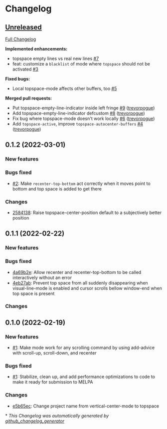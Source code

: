 # Changelog

## [Unreleased](https://github.com/trevorpogue/topspace/tree/HEAD)

[Full Changelog](https://github.com/trevorpogue/topspace/compare/v0.1.2...HEAD)

**Implemented enhancements:**

- topspace empty lines vs real new lines [\#7](https://github.com/trevorpogue/topspace/issues/7)
- feat: customize a `blacklist` of mode where `topspace` should not be activated [\#3](https://github.com/trevorpogue/topspace/issues/3)

**Fixed bugs:**

- Local topspace-mode affects other buffers, too [\#5](https://github.com/trevorpogue/topspace/issues/5)

**Merged pull requests:**

- Put topspace-empty-line-indicator inside left fringe [\#9](https://github.com/trevorpogue/topspace/pull/9) ([trevorpogue](https://github.com/trevorpogue))
- Add topspace-empty-line-indicator defcustom [\#8](https://github.com/trevorpogue/topspace/pull/8) ([trevorpogue](https://github.com/trevorpogue))
- Fix bug where topspace-mode doesn't work locally [\#6](https://github.com/trevorpogue/topspace/pull/6) ([trevorpogue](https://github.com/trevorpogue))
- Add `topspace-active`, improve `topspace-autocenter-buffers` [\#4](https://github.com/trevorpogue/topspace/pull/4) ([trevorpogue](https://github.com/trevorpogue))

## 0.1.2 (2022-03-01)

### New features

### Bugs fixed
* [#2](https://github.com/trevorpogue/topspace/pull/2): Make `recenter-top-bottom` act correctly when it moves point to bottom and top space is added to get there

### Changes

* [2584138](https://github.com/trevorpogue/topspace/commit/25841387a5d0300ea49356b9781c357b84df20bd): Raise topspace-center-position default to a subjectively better position

## 0.1.1 (2022-02-22)

### New features

### Bugs fixed
* [4a69b2e](https://github.com/trevorpogue/topspace/commit/4a69b2eb741f8db9d69169a03a6724af0f2ec7ac): Allow recenter and recenter-top-bottom to be called interactively without an error
* [4eb27ab](https://github.com/trevorpogue/topspace/commit/4eb27abaa182e856ba3f3c8e1e84fdd2e1f009af): Prevent top space from all suddenly disappearing when visual-line-mode is enabled and cursor scrolls bellow window-end when top space is present

### Changes

## 0.1.0 (2022-02-19)

### New features
* [#1](https://github.com/trevorpogue/topspace/pull/1): Make mode work for any scrolling command by using add-advice with scroll-up, scroll-down, and recenter

### Bugs fixed
* [#1](https://github.com/trevorpogue/topspace/pull/1): Stabilize, clean up, and add performance optimizations to code to make it ready for submission to MELPA

### Changes
* [e5b65ec](https://github.com/trevorpogue/topspace/commit/e5b65eccf92571163aa1b6bd738be22d8e0ad1a5): Change project name from vertical-center-mode to topspace



\* *This Changelog was automatically generated by [github_changelog_generator](https://github.com/github-changelog-generator/github-changelog-generator)*
